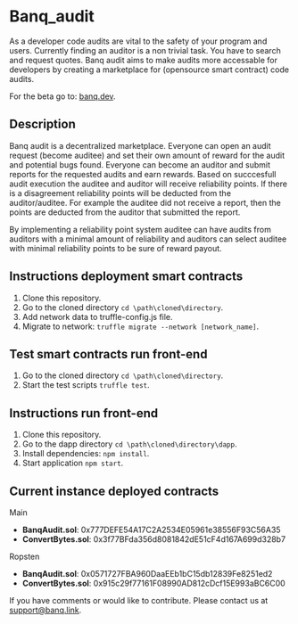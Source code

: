 # Banq_audit
As a developer code audits are vital to the safety of your program and users. Currently finding an auditor is a non trivial task. You have to search and request quotes. Banq audit aims to make audits more accessable for developers by creating a marketplace for (opensource smart contract) code audits.  

For the beta go to: [banq.dev](https://banq.dev).

## Description
Banq audit is a decentralized marketplace. Everyone can open an audit request (become auditee) and set their own amount of reward for the audit and potential bugs found. Everyone can become an auditor and submit reports for the requested audits and earn rewards. Based on succcesfull audit execution the auditee and auditor will receive reliability points. If there is a disagreement reliability points will be deducted from the auditor/auditee. For example the auditee did not receive a report, then the points are deducted from the auditor that submitted the report.

By implementing a reliability point system auditee can have audits from auditors with a minimal amount of reliability and auditors can select auditee with minimal reliability points to be sure of reward payout.

## Instructions deployment smart contracts
1. Clone this repository.
2. Go to the cloned directory `cd \path\cloned\directory`.
3. Add network data to truffle-config.js file.
4. Migrate to network: `truffle migrate --network [network_name]`.

## Test smart contracts run front-end 
1. Go to the cloned directory `cd \path\cloned\directory`.
2. Start the test scripts `truffle test`.

## Instructions run front-end 
1. Clone this repository.
2. Go to the dapp directory `cd \path\cloned\directory\dapp`.
3. Install dependencies: `npm install`.
4. Start application `npm start`.

## Current instance deployed contracts 
Main
- **BanqAudit.sol**: 0x777DEFE54A17C2A2534E05961e38556F93C56A35 
- **ConvertBytes.sol**: 0x3f77BFda356d8081842dE51cF4d167A699d328b7

Ropsten
- **BanqAudit.sol**: 0x0571727FBA960DaaEEb1bC15db12839Fe8251ed2 
- **ConvertBytes.sol**: 0x915c29f77161F08990AD812cDcf15E993aBC6C00

If you have comments or would like to contribute. Please contact us at support@banq.link.
